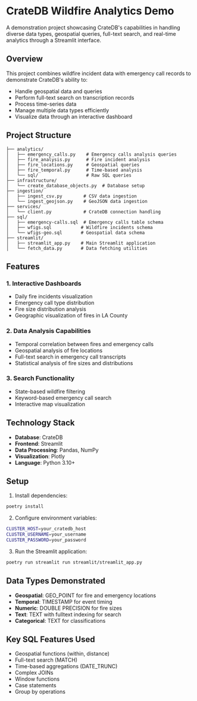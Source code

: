 # CrateDB Wildfire Analytics Demo

A demonstration project showcasing CrateDB's capabilities in handling diverse data types, geospatial queries, full-text search, and real-time analytics through a Streamlit interface.

## Overview

This project combines wildfire incident data with emergency call records to demonstrate CrateDB's ability to:
- Handle geospatial data and queries
- Perform full-text search on transcription records
- Process time-series data
- Manage multiple data types efficiently
- Visualize data through an interactive dashboard

## Project Structure

```
├── analytics/
│   ├── emergency_calls.py    # Emergency calls analysis queries
│   ├── fire_analysis.py      # Fire incident analysis
│   ├── fire_locations.py     # Geospatial queries
│   ├── fire_temporal.py      # Time-based analysis
│   └── sql/                  # Raw SQL queries
├── infrastructure/
│   └── create_database_objects.py  # Database setup
├── ingestion/
│   ├── ingest_csv.py        # CSV data ingestion
│   └── ingest_geojson.py    # GeoJSON data ingestion
├── services/
│   └── client.py            # CrateDB connection handling
├── sql/
│   ├── emergency-calls.sql  # Emergency calls table schema
│   ├── wfigs.sql           # Wildfire incidents schema
│   └── wfigs-geo.sql       # Geospatial data schema
├── streamlit/
│   ├── streamlit_app.py    # Main Streamlit application
│   └── fetch_data.py       # Data fetching utilities
```

## Features

### 1. Interactive Dashboards
- Daily fire incidents visualization
- Emergency call type distribution
- Fire size distribution analysis
- Geographic visualization of fires in LA County

### 2. Data Analysis Capabilities
- Temporal correlation between fires and emergency calls
- Geospatial analysis of fire locations
- Full-text search in emergency call transcripts
- Statistical analysis of fire sizes and distributions

### 3. Search Functionality
- State-based wildfire filtering
- Keyword-based emergency call search
- Interactive map visualization

## Technology Stack

- **Database**: CrateDB
- **Frontend**: Streamlit
- **Data Processing**: Pandas, NumPy
- **Visualization**: Plotly
- **Language**: Python 3.10+

## Setup

1. Install dependencies:
```bash
poetry install
```

2. Configure environment variables:
```bash
CLUSTER_HOST=your_cratedb_host
CLUSTER_USERNAME=your_username
CLUSTER_PASSWORD=your_password
```

3. Run the Streamlit application:
```bash
poetry run streamlit run streamlit/streamlit_app.py
```

## Data Types Demonstrated

- **Geospatial**: GEO_POINT for fire and emergency locations
- **Temporal**: TIMESTAMP for event timing
- **Numeric**: DOUBLE PRECISION for fire sizes
- **Text**: TEXT with fulltext indexing for search
- **Categorical**: TEXT for classifications

## Key SQL Features Used

- Geospatial functions (within, distance)
- Full-text search (MATCH)
- Time-based aggregations (DATE_TRUNC)
- Complex JOINs
- Window functions
- Case statements
- Group by operations
